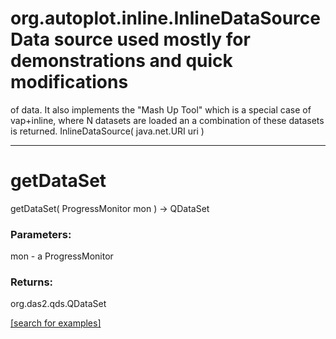 # org.autoplot.inline.InlineDataSourceData source used mostly for demonstrations and quick modifications
 of data.  It also implements the "Mash Up Tool" which is a special
 case of vap+inline, where N datasets are loaded an a combination of these
 datasets is returned.
InlineDataSource( java.net.URI uri )


***
<a name="getDataSet"></a>
# getDataSet
getDataSet( ProgressMonitor mon ) &rarr; QDataSet



### Parameters:
mon - a ProgressMonitor

### Returns:
org.das2.qds.QDataSet


<a href="https://github.com/autoplot/dev/search?q=getDataSet&unscoped_q=getDataSet">[search for examples]</a>

